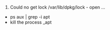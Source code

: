 1. Could no get lock /var/lib/dpkg/lock - open ...
  - ps aux | grep -i apt
  - kill the process _apt
